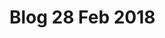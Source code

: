 # Blog 28 Feb 2018

[logo]: https://gitlab.computing.dcu.ie/craigd2/2018-CA326-dcraig-XWindowManager/raw/master/blog/Screenshot_20180228_130042.png